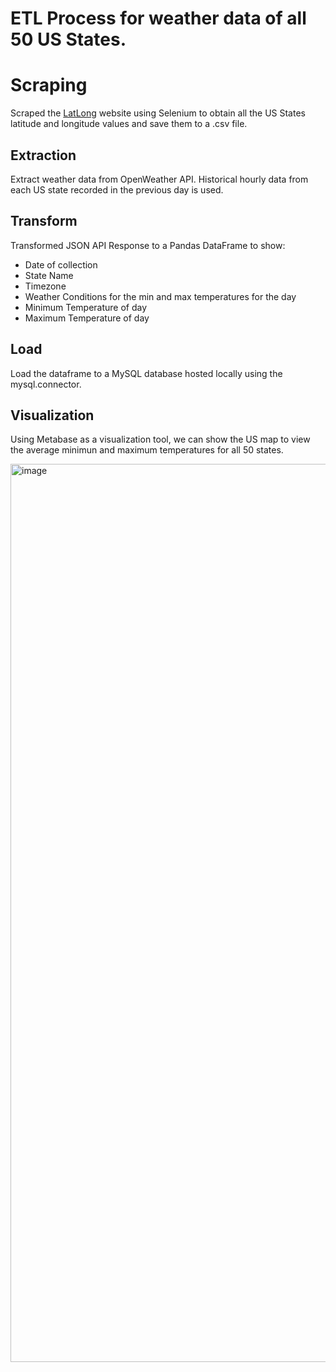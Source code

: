 # ETL Process for weather data of all 50 US States.

# Scraping
Scraped the [LatLong](https://www.latlong.net/category/states-236-14.html) website using Selenium to obtain all the US States 
latitude and longitude values and save them to a .csv file.

## Extraction
Extract weather data from OpenWeather API. Historical hourly data from each US state recorded in the 
previous day is used.

## Transform
Transformed JSON API Response to a Pandas DataFrame to show:
- Date of collection
- State Name
- Timezone
- Weather Conditions for the min and max temperatures for the day
- Minimum Temperature of day
- Maximum Temperature of day

## Load
Load the dataframe to a MySQL database hosted locally using the mysql.connector.

## Visualization
Using Metabase as a visualization tool, we can show the US map to view the average minimun and maximum temperatures for all 50 states. 

<img width="1437" alt="image" src="https://user-images.githubusercontent.com/6305190/110218789-35988100-7e81-11eb-856e-60db0a0a5f83.png">
